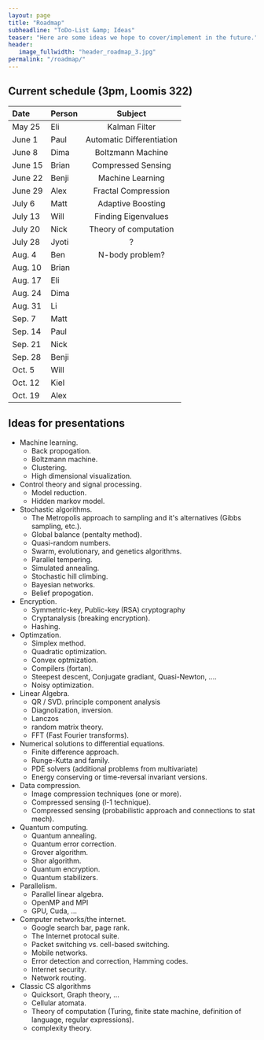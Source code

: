 ```yaml
---
layout: page
title: "Roadmap"
subheadline: "ToDo-List &amp; Ideas"
teaser: "Here are some ideas we hope to cover/implement in the future."
header:
   image_fullwidth: "header_roadmap_3.jpg"
permalink: "/roadmap/"
---
```


## Current schedule (3pm, Loomis 322)
|  Date  | Person  | Subject                   |
|:-------|:--------|:-------------------------:|
|May 25  | Eli     | Kalman Filter             |
|June 1  | Paul    | Automatic Differentiation |
|June 8  | Dima    | Boltzmann Machine         |
|June 15 | Brian   | Compressed Sensing        |
|June 22 | Benji   | Machine Learning          | 
|June 29 | Alex    | Fractal Compression       |
|July 6  | Matt    | Adaptive Boosting         |
|July 13 | Will    | Finding Eigenvalues       |
|July 20 | Nick    | Theory of computation     |
|July 28 | Jyoti   | ?                         |
|Aug. 4  | Ben     | N-body problem?           |
|Aug. 10 | Brian   |                           |
|Aug. 17 | Eli     |                           |
|Aug. 24 | Dima    |                           |
|Aug. 31 | Li      |                           |
|Sep. 7  | Matt    |                           |
|Sep. 14 | Paul    |                           |
|Sep. 21 | Nick    |                           |
|Sep. 28 | Benji   |                           |
|Oct. 5  | Will    |                           |
|Oct. 12 | Kiel    |                           |
|Oct. 19 | Alex    |                           |

## Ideas for presentations

 - Machine learning.
   - Back propogation.
   - Boltzmann machine.
   - Clustering.
   - High dimensional visualization.
 - Control theory and signal processing.
   - Model reduction.
   - Hidden markov model.
 - Stochastic algorithms.
   - The Metropolis approach to sampling and it's alternatives (Gibbs sampling, etc.).
   - Global balance (pentalty method).
   - Quasi-random numbers.
   - Swarm, evolutionary, and genetics algorithms.
   - Parallel tempering.
   - Simulated annealing.
   - Stochastic hill climbing.
   - Bayesian networks.
   - Belief propogation.
 - Encryption.
   - Symmetric-key, Public-key (RSA) cryptography
   - Cryptanalysis (breaking encryption).
   - Hashing.
 - Optimzation.
   - Simplex method.
   - Quadratic optimization.
   - Convex optmization.
   - Compilers (fortan).
   - Steepest descent, Conjugate gradiant, Quasi-Newton, ....
   - Noisy optimization.
 - Linear Algebra.
   - QR / SVD. principle component analysis
   - Diagnolization, inversion.
   - Lanczos
   - random matrix theory.
   - FFT (Fast Fourier transforms).
 - Numerical solutions to differential equations.
   - Finite difference approach.
   - Runge-Kutta and family.
   - PDE solvers (additional problems from multivariate)
   - Energy conserving or time-reversal invariant versions.
 - Data compression.
   - Image compression techniques (one or more).
   - Compressed sensing (l-1 technique).
   - Compressed sensing (probabilistic approach and connections to stat mech).
 - Quantum computing.
   - Quantum annealing.
   - Quantum error correction.
   - Grover algorithm. 
   - Shor algorithm.
   - Quantum encryption.
   - Quantum stabilizers.
 - Parallelism.
   - Parallel linear algebra.
   - OpenMP and MPI
   - GPU, Cuda, ...
 - Computer networks/the internet.
   - Google search bar, page rank.
   - The Internet protocal suite.
   - Packet switching vs. cell-based switching.
   - Mobile networks.
   - Error detection and correction, Hamming codes.
   - Internet security.
   - Network routing.
 - Classic CS algorithms
   - Quicksort, Graph theory, ...
   - Cellular atomata.
   - Theory of computation (Turing, finite state machine, definition of language, regular expressions).
   - complexity theory.
